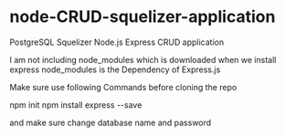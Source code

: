 # node-CRUD-squelizer-application
PostgreSQL Squelizer Node.js Express CRUD application



I am not including node_modules which is downloaded when we install express
node_modules is the Dependency of Express.js

Make sure  use following Commands before cloning the repo


npm init
npm install express --save



and  make sure change database name and password

